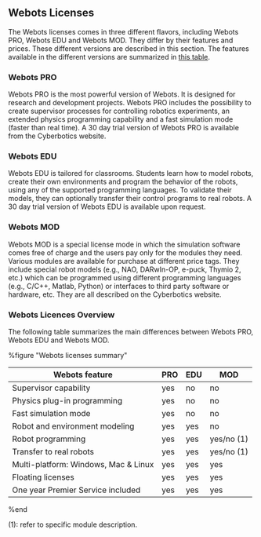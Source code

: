 ## Webots Licenses

The Webots licenses comes in three different flavors, including Webots PRO, Webots EDU and Webots MOD.
They differ by their features and prices.
These different versions are described in this section.
The features available in the different versions are summarized in [this table](#webots-licenses-summary).

### Webots PRO

Webots PRO is the most powerful version of Webots.
It is designed for research and development projects.
Webots PRO includes the possibility to create supervisor processes for controlling robotics experiments, an extended physics programming capability and a fast simulation mode (faster than real time).
A 30 day trial version of Webots PRO is available from the Cyberbotics website.

### Webots EDU

Webots EDU is tailored for classrooms.
Students learn how to model robots, create their own environments and program the behavior of the robots, using any of the supported programming languages.
To validate their models, they can optionally transfer their control programs to real robots.
A 30 day trial version of Webots EDU is available upon request.

### Webots MOD

Webots MOD is a special license mode in which the simulation software comes free of charge and the users pay only for the modules they need.
Various modules are available for purchase at different price tags.
They include special robot models (e.g., NAO, DARwIn-OP, e-puck, Thymio 2, etc.) which can be programmed using different programming languages (e.g., C/C++, Matlab, Python) or interfaces to third party software or hardware, etc.
They are all described on the Cyberbotics website.

### Webots Licences Overview

The following table summarizes the main differences between Webots PRO, Webots EDU and Webots MOD.

%figure "Webots licenses summary"

| Webots feature                       | PRO | EDU | MOD        |
| ------------------------------------ | --- | --- | ---------- |
| Supervisor capability                | yes | no  | no         |
| Physics plug-in programming          | yes | no  | no         |
| Fast simulation mode                 | yes | no  | no         |
| Robot and environment modeling       | yes | yes | no         |
| Robot programming                    | yes | yes | yes/no (1) |
| Transfer to real robots              | yes | yes | yes/no (1) |
| Multi-platform: Windows, Mac & Linux | yes | yes | yes        |
| Floating licenses                    | yes | yes | yes        |
| One year Premier Service included    | yes | yes | yes        |

%end

(1): refer to specific module description.
